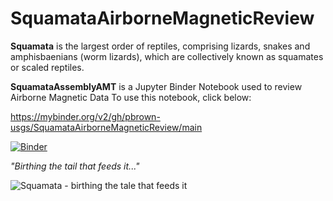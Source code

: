 # SquamataAirborneMagneticReview
**Squamata** is the largest order of reptiles, comprising lizards, snakes and amphisbaenians (worm lizards), which are collectively known as squamates or scaled reptiles.

**SquamataAssemblyAMT** is a Jupyter Binder Notebook used to review Airborne Magnetic Data
To use this notebook, click below:

https://mybinder.org/v2/gh/pbrown-usgs/SquamataAirborneMagneticReview/main

[![Binder](https://mybinder.org/badge_logo.svg)](https://mybinder.org/v2/gh/pbrown-usgs/SquamataAirborneMagneticReview/main?filepath=SquamataAirborneMagneticSurveyReview_1-0.ipynb)

*"Birthing the tail that feeds it..."* 

![Squamata - birthing the tale that feeds it](https://github.com/pbrown-usgs/SquamataAssemblyAMT/blob/master/SquamataLemniscateOuroboros.png)
